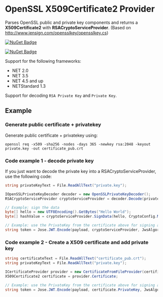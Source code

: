 # OpenSSL X509Certificate2 Provider
Parses OpenSSL public and private key components and returns a **X509Certificate2** with **RSACryptoServiceProvider**. (Based on http://www.jensign.com/opensslkey/opensslkey.cs)

[![NuGet Badge](https://buildstats.info/nuget/OpenSSL.PrivateKeyDecoder)](https://www.nuget.org/packages/OpenSSL.PrivateKeyDecoder)

[![NuGet Badge](https://buildstats.info/nuget/OpenSSL.X509Certificate2.Provider)](https://www.nuget.org/packages/OpenSSL.X509Certificate2.Provider)

Support for the following frameworks:
* NET 2.0
* NET 3.5
* NET 4.5 and up
* NETStandard 1.3

Support for decoding `RSA Private Key` and `Private Key`.

## Example

### Generate public certificate + privatekey
Generate public certificate + privatekey using:
```
openssl req -x509 -sha256 -nodes -days 365 -newkey rsa:2048 -keyout private.key -out certificate_pub.crt
```

### Code example 1 - decode private key
If you just want to decode the private key into a RSACryptoServiceProvider, use the following code:
```csharp
string privateKeyText = File.ReadAllText("private.key");

IOpenSSLPrivateKeyDecoder decoder = new OpenSSLPrivateKeyDecoder();
RSACryptoServiceProvider cryptoServiceProvider = decoder.Decode(privateKeyText);

// Example: sign the data
byte[] hello = new UTF8Encoding().GetBytes("Hello World");
byte[] hashValue = cryptoServiceProvider.SignData(hello, CryptoConfig.MapNameToOID("SHA256"));

// Example: use the PrivateKey from the certificate above for signing a JWT token using Jose.Jwt:
string token = Jose.JWT.Encode(payload, cryptoServiceProvider, JwsAlgorithm.RS256);
```

### Code example 2 - Create a X509 certificate and add private key
```csharp
string certificateText = File.ReadAllText("certificate_pub.crt");
string privateKeyText = File.ReadAllText("private.key");

ICertificateProvider provider = new CertificateFromFileProvider(certificateText, privateKeyText);
X509Certificate2 certificate = provider.Certificate;

// Example: use the PrivateKey from the certificate above for signing a JWT token using Jose.Jwt:
string token = Jose.JWT.Encode(payload, certificate.PrivateKey, JwsAlgorithm.RS256);
```
